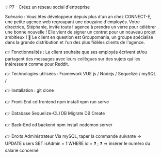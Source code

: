 💡 P7 - Créez un réseau social d'entreprise 

Scénario :
Vous êtes développeur depuis plus d'un an chez CONNECT-E, une petite agence web regroupant une douzaine d'employés.
Votre directrice, Stéphanie, invite toute l'agence à prendre un verre pour célébrer une bonne nouvelle ! Elle vient de signer un contrat pour un nouveau projet ambitieux ! 🥂
Le client en question est Groupomania, un groupe spécialisé dans la grande distribution et l'un des plus fidèles clients de l'agence.

👉 Fonctionnalités :
Le client souhaite que ses employés écrivent et/ou partagent des messages avec leurs collègues sur des sujets qui les intéressent comme pour Reddit. 

👉 Technologies utilisées :
Framework VUE js /
Nodejs /
Sequelize /
mySQL /

👉 Installation : 
git clone

👉 Front-End
cd frontend
npm install
npm run serve

👉 Database
Sequelize-CLI
DB Migrate
DB Create

👉 Back-End
cd backend
npm install
nodemon server

👉 Droits Administrateur
Via mySQL, taper la commande suivante => UPDATE users SET isAdmin = 1 WHERE id = ❓ ;
❓ => insérer le numéro du salarié concerné
